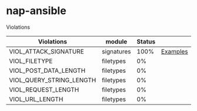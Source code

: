 # nap-ansible

Violations 

| Violations  | module | Status | | 
| ------------- | ------------- | ------------- | ------------- |
| VIOL_ATTACK_SIGNATURE  | signatures  |  100%  | [Examples](/signatures/)
| VIOL_FILETYPE | filetypes  |  0%  |   |
| VIOL_POST_DATA_LENGTH | filetypes  |  0%  |   |
| VIOL_QUERY_STRING_LENGTH | filetypes  |  0%  |   |
| VIOL_REQUEST_LENGTH | filetypes  |  0%  |   |
| VIOL_URL_LENGTH | filetypes  |  0%  |   |


	